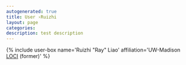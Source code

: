 ```yaml
---
autogenerated: true
title: User ›Ruizhi
layout: page
categories: 
description: test description
---
```


{% include user-box name='Ruizhi "Ray" Liao' affiliation='UW-Madison [LOCI](/orgs/loci) (former)' %}
